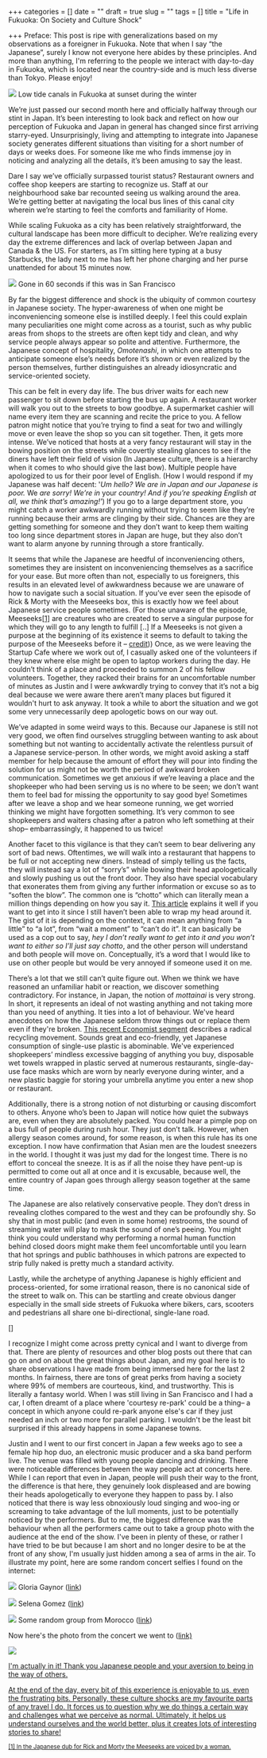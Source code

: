 +++
categories = []
date = ""
draft = true
slug = ""
tags = []
title = "Life in Fukuoka: On Society and Culture Shock"

+++
Preface: This post is ripe with generalizations based on my observations as a foreigner in Fukuoka. Note that when I say “the Japanese”, surely I know not everyone here abides by these principles. And more than anything, I'm referring to the people we interact with day-to-day in Fukuoka, which is located near the country-side and is much less diverse than Tokyo. Please enjoy!

![](/uploads/IMG_20190316_181941.jpg)
<span class="caption">Low tide canals in Fukuoka at sunset during the winter</span>

We’re just passed our second month here and officially halfway through our stint in Japan. It’s been interesting to look back and reflect on how our perception of Fukuoka and Japan in general has changed since first arriving starry-eyed. Unsurprisingly, living and attempting to integrate into Japanese society generates different situations than visiting for a short number of days or weeks does. For someone like me who finds immense joy in noticing and analyzing all the details, it’s been amusing to say the least.

Dare I say we’ve officially surpassed tourist status? Restaurant owners and coffee shop keepers are starting to recognize us. Staff at our neighbourhood sake bar recounted seeing us walking around the area. We’re getting better at navigating the local bus lines of this canal city wherein we’re starting to feel the comforts and familiarity of Home.

While scaling Fukuoka as a city has been relatively straightforward, the cultural landscape has been more difficult to decipher. We’re realizing every day the extreme differences and lack of overlap between Japan and Canada & the US. For starters, as I’m sitting here typing at a busy Starbucks, the lady next to me has left her phone charging and her purse unattended for about 15 minutes now.

![](/uploads/MVIMG_20190328_154046.jpg)
<span class="caption">Gone in 60 seconds if this was in San Francisco</span>

By far the biggest difference and shock is the ubiquity of common courtesy in Japanese society. The hyper-awareness of when one might be inconveniencing someone else is instilled deeply. I feel this could explain many peculiarities one might come across as a tourist, such as why public areas from shops to the streets are often kept tidy and clean, and why service people always appear so polite and attentive. Furthermore, the Japanese concept of hospitality, _Omotenashi_, in which one attempts to anticipate someone else’s needs before it’s shown or even realized by the person themselves, further distinguishes an already idiosyncratic and service-oriented society.

This can be felt in every day life. The bus driver waits for each new passenger to sit down before starting the bus up again. A restaurant worker will walk you out to the streets to bow goodbye. A supermarket cashier will name every item they are scanning and recite the price to you. A fellow patron might notice that you’re trying to find a seat for two and  willingly move or even leave the shop so you can sit together. Then, it gets more intense. We’ve noticed that hosts at a very fancy restaurant will stay in the bowing position on the streets while covertly stealing glances to see if the diners have left their field of vision (In Japanese culture, there is a hierarchy when it comes to who should give the last bow). Multiple people have apologized to us for their poor level of English. (How I would respond if my Japanese was half decent: '_Um hello? We are in Japan and our Japanese is poor._ We _are sorry! We’re in_ your _country! And if you’re speaking English at all, we think that’s amazing!'_) If you go to a large department store, you might catch a worker awkwardly running without trying to seem like they’re running because their arms are clinging by their side. Chances are they are getting something for someone and they don’t want to keep them waiting too long since department stores in Japan are huge, but they also don’t want to alarm anyone by running through a store frantically.

It seems that while the Japanese are heedful of inconveniencing others, sometimes they are insistent on inconveniencing themselves as a sacrifice for your ease. But more often than not, especially to us foreigners, this results in an elevated level of awkwardness because we are unaware of how to navigate such a social situation. If you’ve ever seen the episode of Rick & Morty with the Meeseeks box, this is exactly how we feel about Japanese service people sometimes. (For those unaware of the episode, Meeseeks<a href="#footnotes">\[1\]</a> are creatures who are created to serve a singular purpose for which they will go to any length to fulfill \[..\] If a Meeseeks is not given a purpose at the beginning of its existence it seems to default to taking the purpose of the Meeseeks before it – <a href="https://rickandmorty.fandom.com/wiki/Mr._Meeseeks" target="_blank">credit</a>))  Once, as we were leaving the Startup Cafe where we work out of, I casually asked one of the volunteers if they knew where else might be open to laptop workers during the day. He couldn’t think of a place and proceeded to summon 2 of his fellow volunteers. Together, they racked their brains for an uncomfortable number of minutes as Justin and I were awkwardly trying to convey that it’s not a big deal because we were aware there aren’t many places but figured it wouldn't hurt to ask anyway. It took a while to abort the situation and we got some very unnecessarily deep apologetic bows on our way out.

We’ve adapted in some weird ways to this. Because our Japanese is still not very good, we often find ourselves struggling between wanting to ask about something but not wanting to accidentally activate the relentless pursuit of a Japanese service-person. In other words, we might avoid asking a staff member for help because the amount of effort they will pour into finding the solution for us might not be worth the period of awkward broken communication.  Sometimes we get anxious if we’re leaving a place and the shopkeeper who had been serving us is no where to be seen; we don’t want them to feel bad for missing the opportunity to say good bye! Sometimes after we leave a shop and we hear someone running, we get worried thinking we might have forgotten something. It’s very common to see shopkeepers and waiters chasing after a patron who left something at their shop– embarrassingly, it happened to us twice!

Another facet to this vigilance is that they can’t seem to bear delivering any sort of bad news. Oftentimes, we will walk into a restaurant that happens to be full or not accepting new diners. Instead of simply telling us the facts, they will instead say a lot of “sorry’s” while bowing their head apologetically and slowly pushing us out the front door. They also have special vocabulary that exonerates them from giving any further information or excuse so as to “soften the blow”. The common one is “chotto” which can literally mean a million things depending on how you say it. [This article](https://rickandmorty.fandom.com/wiki/Mr._Meeseeks "https://rickandmorty.fandom.com/wiki/Mr._Meeseeks") explains it well if you want to get into it since I still haven’t been able to wrap my head around it. The gist of it is depending on the context, it can mean anything from “a little” to “a lot”, from “wait a moment” to “can’t do it”. It can basically be used as a cop out to say, _hey I don’t really want to get into it and you won’t want to either so I’ll just say chotto_, and the other person will understand and both people will move on. Conceptually, it’s a word that I would like to use on other people but would be very annoyed if someone used it on me.

There’s a lot that we still can’t quite figure out. When we think we have reasoned an unfamiliar habit or reaction, we discover something contradictory. For instance, in Japan, the notion of _mottainai_ is very strong. In short, it represents an ideal of not wasting anything and not taking more than you need of anything. It ties into a lot of behaviour. We've heard anecdotes on how the Japanese seldom throw things out or replace them even if they're broken. [This recent Economist segment](https://twitter.com/theeconomist/status/913754755507343361?lang=en) describes a radical recycling movement. Sounds great and eco-friendly, yet Japanese consumption of single-use plastic is abominable. We've experienced shopkeepers’ mindless excessive bagging of anything you buy, disposable wet towels wrapped in plastic served at numerous restaurants, single-day-use face masks which are worn by nearly everyone during winter, and a new plastic baggie for storing your umbrella anytime you enter a new shop or restaurant.

Additionally, there is a strong notion of not disturbing or causing discomfort to others. Anyone who’s been to Japan will notice how quiet the subways are, even when they are absolutely packed. You could hear a pimple pop on a bus full of people during rush hour. They just don’t talk. However, when allergy season comes around, for some reason, is when this rule has its one exception. I now have confirmation that Asian men are the loudest sneezers in the world. I thought it was just my dad for the longest time. There is no effort to conceal the sneeze. It is as if all the noise they have pent-up is permitted to come out all at once and it is excusable, because well, the entire country of Japan goes through allergy season together at the same time.

The Japanese are also relatively conservative people. They don’t dress in revealing clothes compared to the west and they can be profoundly shy. So shy that in most public (and even in some home) restrooms, the sound of streaming water will play to mask the sound of one’s peeing. You might think you could understand why performing a normal human function behind closed doors might make them feel uncomfortable until you learn that hot springs and public bathhouses in which patrons are expected to strip fully naked is pretty much a standard activity.

Lastly, while the archetype of anything Japanese is highly efficient and process-oriented, for some irrational reason, there is no canonical side of the street to walk on. This can be startling and create obvious danger especially in the small side streets of Fukuoka where bikers, cars, scooters and pedestrians all share one bi-directional, single-lane road.

\[\]

I recognize I might come across pretty cynical and I want to diverge from that. There are plenty of resources and other blog posts out there that can go on and on about the great things about Japan, and my goal here is to share observations I have made from being immersed here for the last 2 months. In fairness, there are tons of great perks from having a society where 99% of members are courteous, kind, and trustworthy. This is literally a fantasy world. When I was still living in San Francisco and I had a car, I often dreamt of a place where 'courtesy re-park' could be a thing– a concept in which anyone could re-park anyone else's car if they just needed an inch or two more for parallel parking. I wouldn't be the least bit surprised if this already happens in some Japanese towns.

Justin and I went to our first concert in Japan a few weeks ago to see a female hip hop duo, an electronic music producer and a ska band perform live. The venue was filled with young people dancing and drinking. There were noticeable differences between the way people act at concerts here. While I can report that even in Japan, people will push their way to the front, the difference is that here, they genuinely look displeased and are bowing their heads apologetically to everyone they happen to pass by. I also noticed that there is way less obnoxiously loud singing and woo-ing or screaming to take advantage of the lull moments, just to be potentially noticed by the performers. But to me, the biggest difference was the behaviour when all the performers came out to take a group photo with the audience at the end of the show. I've been in plenty of these, or rather I have tried to be but because I am short and no longer desire to be at the front of any show, I'm usually just hidden among a sea of arms in the air. To illustrate my point, here are some random concert selfies I found on the internet:

![](/uploads/CMtgeL2WEAEiGTr.jpeg)
<span class="caption">Gloria Gaynor (<a href="https://twitter.com/gloriagaynor/status/633706245032144896">link</a>)</a>

![](/uploads/selena.jpg) <span class="caption">Selena Gomez (<a href="https://www.instagram.com/p/BFp4_l3ujLU/" target="_blank">link</a>)</span>

![](/uploads/544947_10152488638743806_2699667185578059831_n.jpg)
<span class="caption">Some random group from Morocco (<a href="https://moroccosmodernlife.wordpress.com">link</a>)</a>

Now here's the photo from the concert we went to (<a href="https://twitter.com/aboutmusicjp/status/1107642086306648065/photo/1">link)

![](/uploads/D18imRwVYAE8ghC.jpeg)

I'm actually in it! Thank you Japanese people and your aversion to being in the way of others.

At the end of the day, every bit of this experience is enjoyable to us, even the frustrating bits. Personally, these culture shocks are my favourite parts of any travel I do. It forces us to question why we do things a certain way and challenges what we perceive as normal. Ultimately, it helps us understand ourselves and the world better, plus it creates lots of interesting stories to share!

<small id="footnotes">[1] In the Japanese dub for Rick and Morty the Meeseeks are voiced by a woman.</small>